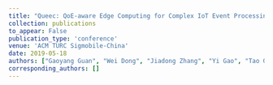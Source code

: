 ```yaml
---
title: "Queec: QoE-aware Edge Computing for Complex IoT Event Processing under Dynamic Workloads"
collection: publications
to_appear: False
publication_type: 'conference'
venue: 'ACM TURC Sigmobile-China'
date: 2019-05-18
authors: ["Gaoyang Guan", "Wei Dong", "Jiadong Zhang", "Yi Gao", "Tao Gu", "Jiajun Bu"]
corresponding_authors: []
---
```

